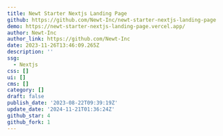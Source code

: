 ```yaml
---
title: Newt Starter Nextjs Landing Page
github: https://github.com/Newt-Inc/newt-starter-nextjs-landing-page
demo: https://newt-starter-nextjs-landing-page.vercel.app/
author: Newt-Inc
author_link: https://github.com/Newt-Inc
date: 2023-11-26T13:46:09.265Z
description: ''
ssg:
  - Nextjs
css: []
ui: []
cms: []
category: []
draft: false
publish_date: '2023-08-22T09:39:19Z'
update_date: '2024-11-21T01:36:24Z'
github_star: 4
github_fork: 1
---
```

